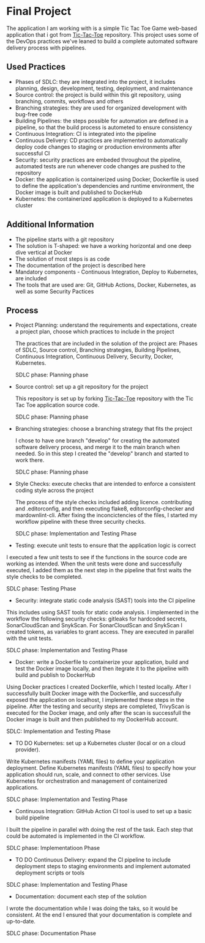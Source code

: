 # Final Project

The application I am working with is a simple Tic Tac Toe Game web-based
application that i got from [Tic-Tac-Toe](https://github.com/BornaSepic/Tic-Tac-Toe)
repository. This project uses some of the DevOps practices we've leaned
to build a complete automated software delivery process with pipelines.

## Used Practices

- Phases of SDLC: they are integrated into the project, it includes
planning, design, development, testing, deployment, and maintenance
- Source control: the project is build within this git repository,
using branching, commits, workflows and others
- Branching strategies: they are used for organized development with
bug-free code
- Building Pipelines: the steps possible for automation are defined
in a pipeline, so that the build process is autometed to ensure
consistency
- Continuous Integration: CI is integrated into the pipeline
- Continuous Delivery: CD practices are implemented to automatically
deploy code changes to staging or production environments after
successful CI
- Security: security practices are embeded throughout the pipeline,
automated tests are run whenever code changes are pushed to the repository
- Docker: the application is containerized using Docker, Dockerfile is
used to define the application's dependencies and runtime environment,
the Docker image is built and published to DockerHub
- Kubernetes: the containerized application is deployed to a Kubernetes
cluster

## Additional Information

- The pipeline starts with a git repository
- The solution is T-shaped: we have a working horizontal and one deep
dive vertical at Docker
- The solution of most steps is as code
- The documentation of the project is described here
- Mandatory components - Continuous Integration, Deploy to Kubernetes,
are included
- The tools that are used are: Git, GitHub Actions, Docker, Kubernetes,
as well as some Security Pactices

## Process

- Project Planning: understand the requirements and expectations, create
a project plan, choose which practices to include in the project

  The practices that are included in the solution of the project are:
Phases of SDLC, Source control, Branching strategies, Building Pipelines,
Continuous Integration, Continuous Delivery, Security, Docker, Kubernetes.

  SDLC phase: Planning phase
- Source control: set up a git repository for the project

  This repository is set up by forking [Tic-Tac-Toe](https://github.com/BornaSepic/Tic-Tac-Toe)
repository with the Tic Tac Toe application source code.

  SDLC phase: Planning phase
- Branching strategies: choose a branching strategy that fits the project

  I chose to have one branch "develop" for creating the automated software
delivery process, and merge it to the main branch when needed. So in this
step I created the "develop" branch and started to work there.

  SDLC phase: Planning phase
- Style Checks: execute checks that are intended to enforce a consistent
coding style across the project

  The process of the style checks included adding licence. contributing and
.editorconfig, and then executing flake8, editorconfig-checker and
mardownlint-cli. After fixing the inconcictencies of the files, I started my
workflow pipeline with these three security checks.

  SDLC phase: Implementation and Testing Phase
- Testing: execute unit tests to ensure that the application logic is correct

I executed a few unit tests to see if the functions in the source code are
working as intended. When the unit tests were done and successfully executed,
I added them as the next step in the pipeline that first waits the style
checks to be completed.

SDLC phase: Testing Phase
- Security: integrate static code analysis (SAST) tools into the CI pipeline

This includes using SAST tools for static code analysis. I implemented in
the workflow the following security checks: gitleaks for hardcoded secrets,
SonarCloudScan and SnykScan. For SonarCloudScan and SnykScan I created tokens,
as variables to grant access. They are executed in parallel with the unit tests.

SDLC phase: Implementation and Testing Phase

- Docker: write a Dockerfile to containerize your application, build and test
the Docker image locally, and then itegrate it to the pipeline with build and
publish to DockerHub

Using Docker practices I created Dockerfile, which I tested locally. After I
successfully built Docker image with the Dockerfile, and successfully exposed the
application on localhost, I implemented these steps in the pipeline. After the
testing and security steps are completed, TrivyScan is executed for the Docker image,
and only after the scan is successfull the Docker image is built and then published
to my DockerHub account.

SDLC: Implementation and Testing Phase

- TO DO Kubernetes: set up a Kubernetes cluster (local or on a cloud provider).

Write Kubernetes manifests (YAML files) to define your application deployment.
Define Kubernetes manifests (YAML files) to specify how your application should
run, scale, and connect to other services. Use Kubernetes for orchestration and
management of containerized applications.

SDLC phase: Implementation and Testing Phase

- Continuous Integration: GitHub Action CI tool is used to set up a basic build
pipeline

I built the pipeline in parallel with doing the rest of the task. Each step that
could be automated is implemented in the CI workflow.

SDLC phase: Implementatioon Phase

- TO DO Continuous Delivery: expand the Cl pipeline to include deployment steps
to staging environments and implement automated deployment scripts or tools

SDLC phase: Implementation and Testing Phase

- Documentation: document each step of the solution

I wrote the documentation while I was doing the taks, so it would be consistent.
At the end I ensured that your documentation is complete and up-to-date.

SDLC phase: Documentation Phase
